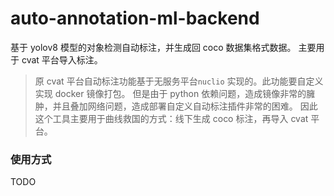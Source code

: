 # auto-annotation-ml-backend
基于 yolov8 模型的对象检测自动标注，并生成回 coco 数据集格式数据。
主要用于 cvat 平台导入标注。

> 原 cvat 平台自动标注功能基于无服务平台`nuclio` 实现的。此功能要自定义实现 docker 镜像打包。
> 但是由于 python 依赖问题，造成镜像非常的臃肿，并且叠加网络问题，造成部署自定义自动标注插件非常的困难。
> 因此这个工具主要用于曲线救国的方式：线下生成 coco 标注，再导入 cvat 平台。

### 使用方式

TODO